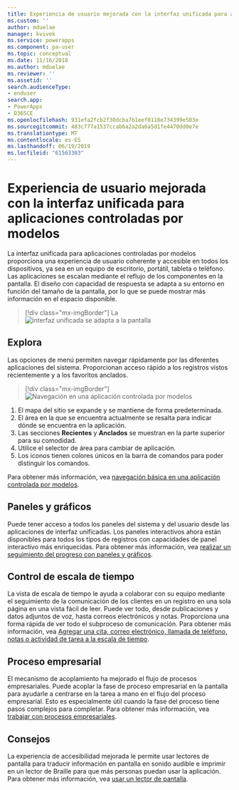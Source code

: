 ```yaml
---
title: Experiencia de usuario mejorada con la interfaz unificada para aplicaciones controladas por modelos | MicrosoftDocs
ms.custom: ''
author: mduelae
manager: kvivek
ms.service: powerapps
ms.component: pa-user
ms.topic: conceptual
ms.date: 11/16/2018
ms.author: mduelae
ms.reviewer: ''
ms.assetid: ''
search.audienceType:
- enduser
search.app:
- PowerApps
- D365CE
ms.openlocfilehash: 931efa2fcb2f30dcba7b1eef0118e734399e503e
ms.sourcegitcommit: 483c777a1537ccab6a2a2da6a5d1fe4470dd0e7e
ms.translationtype: MT
ms.contentlocale: es-ES
ms.lasthandoff: 06/19/2019
ms.locfileid: "61563303"
---
```

#  <a name="enhanced-user-experience-with-the-unified-interface-for-model-driven-apps"></a>Experiencia de usuario mejorada con la interfaz unificada para aplicaciones controladas por modelos 

La interfaz unificada para aplicaciones controladas por modelos proporciona una experiencia de usuario coherente y accesible en todos los dispositivos, ya sea en un equipo de escritorio, portátil, tableta o teléfono. Las aplicaciones se escalan mediante el reflujo de los componentes en la pantalla. El diseño con capacidad de respuesta se adapta a su entorno en función del tamaño de la pantalla, por lo que se puede mostrar más información en el espacio disponible.

> [!div class="mx-imgBorder"]
> La ![interfaz unificada se adapta a la pantalla](media/Reflow.png " La interfaz unificada se adapta a la pantalla")

## <a name="navigation"></a>Explora

Las opciones de menú permiten navegar rápidamente por las diferentes aplicaciones del sistema. Proporcionan acceso rápido a los registros vistos recientemente y a los favoritos anclados. 

> [!div class="mx-imgBorder"]
> ![Navegación en una aplicación controlada por modelos](media/nav.png "Navegación en una aplicación controlada por modelos")

1. El mapa del sitio se expande y se mantiene de forma predeterminada.
2. El área en la que se encuentra actualmente se resalta para indicar dónde se encuentra en la aplicación.
3. Las secciones **Recientes** y **Anclados** se muestran en la parte superior para su comodidad. 
4. Utilice el selector de área para cambiar de aplicación.
5. Los iconos tienen colores únicos en la barra de comandos para poder distinguir los comandos.

Para obtener más información, vea [navegación básica en una aplicación controlada por modelos](navigation.md).

## <a name="dashboards-and-charts"></a>Paneles y gráficos
Puede tener acceso a todos los paneles del sistema y del usuario desde las aplicaciones de interfaz unificadas. Los paneles interactivos ahora están disponibles para todos los tipos de registros con capacidades de panel interactivo más enriquecidas. Para obtener más información, vea [realizar un seguimiento del progreso con paneles y gráficos](track-your-progress-with-dashboard-and-charts.md).

## <a name="timeline-control"></a>Control de escala de tiempo 
La vista de escala de tiempo le ayuda a colaborar con su equipo mediante el seguimiento de la comunicación de los clientes en un registro en una sola página en una vista fácil de leer. Puede ver todo, desde publicaciones y datos adjuntos de voz, hasta correos electrónicos y notas. Proporciona una forma rápida de ver todo el subproceso de comunicación. Para obtener más información, vea [Agregar una cita, correo electrónico, llamada de teléfono, notas o actividad de tarea a la escala de tiempo](add-activities.md).

## <a name="business-process"></a>Proceso empresarial 
El mecanismo de acoplamiento ha mejorado el flujo de procesos empresariales. Puede acoplar la fase de proceso empresarial en la pantalla para ayudarle a centrarse en la tarea a mano en el flujo del proceso empresarial. Esto es especialmente útil cuando la fase del proceso tiene pasos complejos para completar. Para obtener más información, vea [trabajar con procesos empresariales](work-with-business-processes.md).

## <a name="accessibility"></a>Consejos
La experiencia de accesibilidad mejorada le permite usar lectores de pantalla para traducir información en pantalla en sonido audible e imprimir en un lector de Braille para que más personas puedan usar la aplicación. Para obtener más información, vea [usar un lector de pantalla](screen-reader.md).
